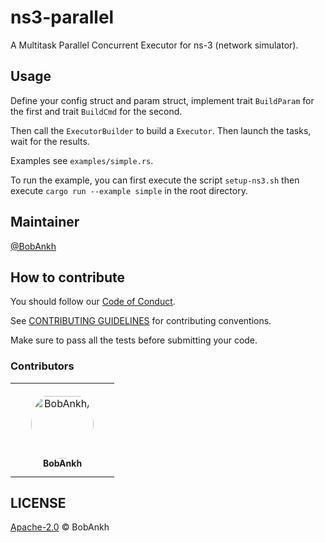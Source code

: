 # ns3-parallel

A Multitask Parallel Concurrent Executor for ns-3 (network simulator).

## Usage

Define your config struct and param struct, implement trait `BuildParam` for the first and trait `BuildCmd` for the second.

Then call the `ExecutorBuilder` to build a `Executor`. Then launch the tasks, wait for the results.

Examples see `examples/simple.rs`.

To run the example, you can first execute the script `setup-ns3.sh` then execute `cargo run --example simple` in the root directory.

## Maintainer

[@BobAnkh](https://github.com/BobAnkh)

## How to contribute

You should follow our [Code of Conduct](/CODE_OF_CONDUCT.md).

See [CONTRIBUTING GUIDELINES](/CONTRIBUTING.md) for contributing conventions.

Make sure to pass all the tests before submitting your code.

### Contributors

<table>
<tr>
    <td align="center" style="word-wrap: break-word; width: 150.0; height: 150.0">
        <a href=https://github.com/BobAnkh>
            <img src=https://avatars.githubusercontent.com/u/44333669?v=4 width="100;"  style="border-radius:50%;align-items:center;justify-content:center;overflow:hidden;padding-top:10px" alt=BobAnkh/>
            <br />
            <sub style="font-size:14px"><b>BobAnkh</b></sub>
        </a>
    </td>
</tr>
</table>

## LICENSE

[Apache-2.0](LICENSE) © BobAnkh
